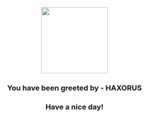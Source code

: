 <p align="center">
            <img src="https://raw.githubusercontent.com/PokeAPI/sprites/master/sprites/pokemon/612.png" width="150" height="150">
          </p>
          <h3 align="center">You have been greeted by - <b>HAXORUS</b></h3>
          <h3 align="center">Have a nice day!</h3>
